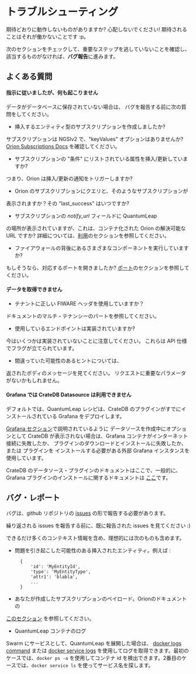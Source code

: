 # トラブルシューティング

期待どおりに動作しないものがありますか? 心配しないでください!
期待されることはそれが働かないことです :p。

次のセクションをチェックして、重要なステップを逃していないことを確認し、
該当するものがなければ、**バグ報告**に進みます。

## よくある質問

#### 指示に従いましたが、何も起こりません

データがデータベースに保存されていない場合は、
バグを報告する前に次の質問をしてください。

- 挿入するエンティティ型のサブスクリプションを作成しましたか?

サブスクリプションは NGSIv2 で、"keyValues" オプションはありませんか?
[Orion Subscriptions Docs](https://fiware-orion.readthedocs.io/en/master/user/walkthrough_apiv2/index.html#subscriptions)
を確認してください。

- サブスクリプションの "条件" にリストされている属性を挿入/更新していますか?

つまり、Orion は挿入/更新の通知をトリガーしますか?


- Orion のサブスクリプションにクエリと、そのようなサブスクリプションが

表示されますか？その "last_success" はいつですか?

- サブスクリプションの *notify_url* フィールドに QuantumLeap

の場所が表示されていますが、これは、コンテナ化された Orion の解決可能な URL
ですか? 詳細については、[利用](./index.md)のセクションを参照してください。


- ファイアウォールの背後にあるさまざまなコンポーネントを実行していますか?

もしそうなら、対応するポートを開きましたか?
[ポート](../admin/ports.md)のセクションを参照してください。

#### データを取得できません

- テナントに正しい FIWARE ヘッダを使用していますか？

ドキュメントのマルチ・テナンシーのパートを参照してください。

- 使用しているエンドポイントは実装されていますか?

今はいくつかは実装されていないことに注意してください。
これらは API 仕様でフラグが立てられています。

- 間違っていた可能性のあるヒントについては、

返されたボディのメッセージを見てください。
リクエストに重要なパラメータがないかもしれません。


#### Grafana では CrateDB Datasource は利用できません

デフォルトでは、QuantumLeap レシピは、CrateDB のプラグインがすでにインストールされている Grafana をデプロイします。

[Grafana セクション](../admin/grafana.md)で説明されているように
データソースを作成中にオプションとして CrateDB が表示されない場合は、Grafana
コンテナがインターネット接続に失敗したか、
プラグインのダウンロードとインストールに失敗したか、または プラグインを
インストールする必要がある外部 Grafana インスタンスを使用しています。

CrateDB のデータソース・プラグインのドキュメントはここで、一般的に、Grafana
プラグインのインストールに関するドキュメントは
[ここ](http://docs.grafana.org/plugins/installation/)です。

## バグ・レポート

バグは、github リポジトリの
[issues](https://github.com/smartsdk/ngsi-timeseries-api/issues)
の形で報告する必要があります。

繰り返される issues を報告する前に、既に報告された issues を見てください :)

できるだけ多くのコンテキスト情報を含め、理想的には次のものも含めます。

- 問題を引き起こした可能性のある挿入されたエンティティ。例えば :

        {
            'id': 'MyEntityId',
            'type': 'MyEntityType',
            'attr1': 'blabla',
            ...
        }

- あなたが作成したサブスクリプションのペイロード。Orionのドキュメントの

[このセクション](https://fiware-orion.readthedocs.io/en/master/user/walkthrough_apiv2/index.html#subscriptions)
を参照してください。

- QuantumLeap コンテナのログ

Swarm にサービスとして、QuantumLeap を展開した場合は、
[docker logs command](https://docs.docker.com/engine/reference/commandline/logs/#options)
または
[docker service logs](https://docs.docker.com/engine/reference/commandline/service_logs/)
を使用してログを取得できます。最初のケースでは、`docker ps -a`
を使用してコンテナ id を検出できます。2番目のケースでは、`docker service ls`
を使ってサービス名を探します。
